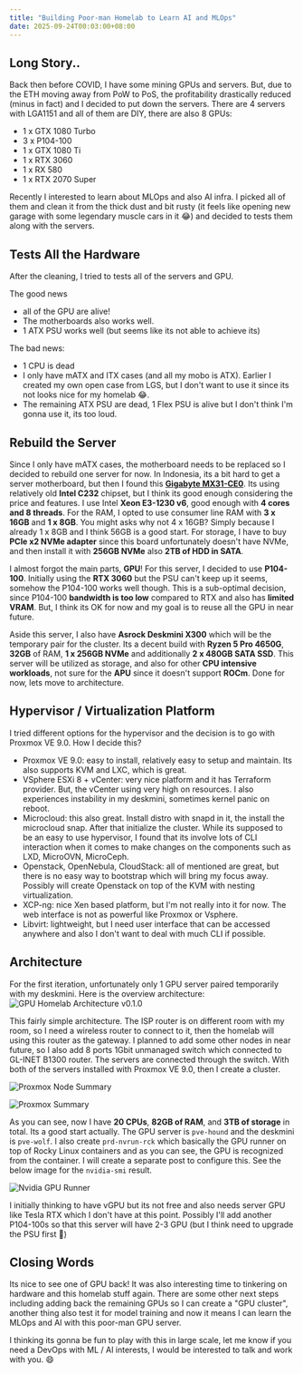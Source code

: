 ```yaml
---
title: "Building Poor-man Homelab to Learn AI and MLOps"
date: 2025-09-24T00:03:00+08:00
---
```


## Long Story..
Back then before COVID, I have some mining GPUs and servers. But, due to the ETH moving away from PoW to PoS, the profitability drastically reduced (minus in fact) and I decided to put down the servers. There are 4 servers with LGA1151 and all of them are DIY, there are also 8 GPUs:
- 1 x GTX 1080 Turbo
- 3 x P104-100
- 1 x GTX 1080 Ti
- 1 x RTX 3060
- 1 x RX 580
- 1 x RTX 2070 Super

Recently I interested to learn about MLOps and also AI infra. I picked all of them and clean it from the thick dust and bit rusty (it feels like opening new garage with some legendary muscle cars in it 😂) and decided to tests them along with the servers.

## Tests All the Hardware
After the cleaning, I tried to tests all of the servers and GPU. 

The good news
- all of the GPU are alive!
- The motherboards also works well.
- 1 ATX PSU works well (but seems like its not able to achieve its)

The bad news:
- 1 CPU is dead
- I only have mATX and ITX cases (and all my mobo is ATX). Earlier I created my own open case from LGS, but I don't want to use it since its not looks nice for my homelab 😂.
- The remaining ATX PSU are dead, 1 Flex PSU is alive but I don't think I'm gonna use it, its too loud.

## Rebuild the Server
Since I only have mATX cases, the motherboard needs to be replaced so I decided to rebuild one server for now. In Indonesia, its a bit hard to get a server motherboard, but then I found this [**Gigabyte MX31-CE0**](https://tk.tokopedia.com/ZSDQxdPca/). Its using relatively old **Intel C232** chipset, but I think its good enough considering the price and features. I use Intel **Xeon E3-1230 v6**, good enough with **4 cores and 8 threads**. For the RAM, I opted to use consumer line RAM with **3 x 16GB** and **1 x 8GB**. You might asks why not 4 x 16GB? Simply because I already 1 x 8GB and I think 56GB is a good start. For storage, I have to buy **PCIe x2 NVMe adapter** since this board unfortunately doesn't have NVMe, and then install it with **256GB NVMe** also **2TB of HDD in SATA**.

I almost forgot the main parts, **GPU**! For this server, I decided to use **P104-100**. Initially using the **RTX 3060** but the PSU can't keep up it seems, somehow the P104-100 works well though. This is a sub-optimal decision, since P104-100 **bandwidth is too low** compared to RTX and also has **limited VRAM**. But, I think its OK for now and my goal is to reuse all the GPU in near future.

Aside this server, I also have **Asrock Deskmini X300** which will be the temporary pair for the cluster. Its a decent build with **Ryzen 5 Pro 4650G**, **32GB** of RAM, **1 x 256GB NVMe** and additionally **2 x 480GB SATA SSD**. This server will be utilized as storage, and also for other **CPU intensive workloads**, not sure for the **APU** since it doesn't support **ROCm**. Done for now, lets move to architecture.

## Hypervisor / Virtualization Platform
I tried different options for the hypervisor and the decision is to go with Proxmox VE 9.0. How I decide this?
- Proxmox VE 9.0: easy to install, relatively easy to setup and maintain. Its also supports KVM and LXC, which is great.
- VSphere ESXi 8 + vCenter: very nice platform and it has Terraform provider. But, the vCenter using very high on resources. I also experiences instability in my deskmini, sometimes kernel panic on reboot.
- Microcloud: this also great. Install distro with snapd in it, the install the microcloud snap. After that initialize the cluster. While its supposed to be an easy to use hypervisor, I found that its involve lots of CLI interaction when it comes to make changes on the components such as LXD, MicroOVN, MicroCeph.
- Openstack, OpenNebula, CloudStack: all of mentioned are great, but there is no easy way to bootstrap which will bring my focus away. Possibly will create Openstack on top of the KVM with nesting virtualization.
- XCP-ng: nice Xen based platform, but I'm not really into it for now. The web interface is not as powerful like Proxmox or Vsphere.
- Libvirt: lightweight, but I need user interface that can be accessed anywhere and also I don't want to deal with much CLI if possible.

## Architecture
For the first iteration, unfortunately only 1 GPU server paired temporarily with my deskmini. Here is the overview architecture:
![GPU Homelab Architecture v0.1.0](/img/2025-09-23-homelab-diagram.png)

This fairly simple architecture. The ISP router is on different room with my room, so I need a wireless router to connect to it, then the homelab will using this router as the gateway. I planned to add some other nodes in near future, so I also add 8 ports 1Gbit unmanaged switch which connected to GL-INET B1300 router. The servers are connected through the switch. With both of the servers installed with Proxmox VE 9.0, then I create a cluster.

![Proxmox Node Summary](/img/2025-09-24-proxmox-node-summary.png)

![Proxmox Summary](/img/2025-09-24-proxmox-cluster-summary.png)

As you can see, now I have **20 CPUs**, **82GB of RAM**, and **3TB of storage** in total. Its a good start actually. The GPU server is `pve-hound` and the deskmini is `pve-wolf`. I also create `prd-nvrun-rck` which basically the GPU runner on top of Rocky Linux containers and as you can see, the GPU is recognized from the container. I will create a separate post to configure this. See the below image for the `nvidia-smi` result.

![Nvidia GPU Runner](/img/2025-09-24-nvrun.png)

I initially thinking to have vGPU but its not free and also needs server GPU like Tesla RTX which I don't have at this point. Possibly I'll add another P104-100s so that this server will have 2-3 GPU (but I think need to upgrade the PSU first 🥲)

## Closing Words
Its nice to see one of GPU back! It was also interesting time to tinkering on hardware and this homelab stuff again. There are some other next steps including adding back the remaining GPUs so I can create a "GPU cluster", another thing also test it for model training and now it means I can learn the MLOps and AI with this poor-man GPU server.

I thinking its gonna be fun to play with this in large scale, let me know if you need a DevOps with ML / AI interests, I would be interested to talk and work with you. 😄